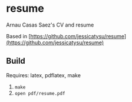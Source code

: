 resume
======

Arnau Casas Saez's CV and resume


Based in [https://github.com/jessicatysu/resume](https://github.com/jessicatysu/resume)

## Build

Requires: latex, pdflatex, make
1. `make`
2. `open pdf/resume.pdf`

